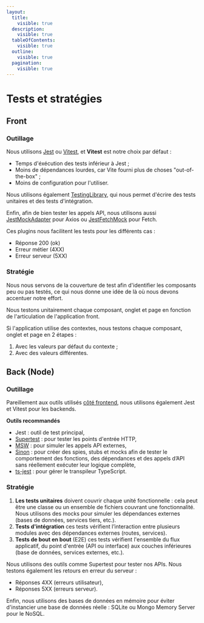 ```yaml
---
layout:
  title:
    visible: true
  description:
    visible: true
  tableOfContents:
    visible: true
  outline:
    visible: true
  pagination:
    visible: true
---
```


# Tests et stratégies

## Front

### Outillage

Nous utilisons [Jest](https://jestjs.io/) ou [Vitest](https://vitest.dev/guide/), et **Vitest** est notre choix par défaut :

* Temps d'éxécution des tests inférieur à Jest ;
* Moins de dépendances lourdes, car Vite fourni plus de choses "out-of-the-box" ;
* Moins de configuration pour l'utiliser.

Nous utilisons également [TestingLibrary](https://testing-library.com/), qui nous permet d'écrire des tests unitaires et des tests d'intégration.

Enfin, afin de bien tester les appels API, nous utilisons aussi [JestMockAdapter](https://www.npmjs.com/package/jest-mock-axios) pour Axios ou [JestFetchMock](https://www.npmjs.com/package/jest-fetch-mock) pour Fetch.

Ces plugins nous facilitent les tests pour les différents cas :

* Réponse 200 (ok)
* Erreur métier (4XX)
* Erreur serveur (5XX)

### Stratégie

Nous nous servons de la couverture de test afin d'identifier les composants peu ou pas testés, ce qui nous donne une idée de là où nous devons accentuer notre effort.

Nous testons unitairement chaque composant, onglet et page en fonction de l'articulation de l'application front.

Si l'application utilise des contextes, nous testons chaque composant, onglet et page en 2 étapes :

1. Avec les valeurs par défaut du contexte ;
2. Avec des valeurs différentes.

## Back (Node)

### Outillage

Pareillement aux outils utilisés [côté frontend](tests-et-strategies.md#front), nous utilisons également Jest et Vitest pour les backends.

**Outils recommandés**

* Jest : outil de test principal,
* [Supertest](https://www.npmjs.com/package/supertest) : pour tester les points d'entrée HTTP,
* [MSW](https://mswjs.io/) : pour simuler les appels API externes,
* [Sinon](https://sinonjs.org/) : pour créer des spies, stubs et mocks afin de tester le comportement des fonctions, des dépendances et des appels d’API sans réellement exécuter leur logique complète,
* [ts-jest](https://www.npmjs.com/package/ts-jest) : pour gérer le transpileur TypeScript.

### Stratégie

1. **Les tests unitaires** doivent couvrir chaque unité fonctionnelle : cela peut être une classe ou un ensemble de fichiers couvrant une fonctionnalité. Nous utilisons des mocks pour simuler les dépendances externes (bases de données, services tiers, etc.).
2. **Tests d'intégration** ces tests vérifient l’interaction entre plusieurs modules avec des dépendances externes (routes, services).
3. **Tests de bout en bout** (E2E) ces tests vérifient l'ensemble du flux applicatif, du point d'entrée (API ou interface) aux couches inférieures (base de données, services externes, etc.).

Nous utilisons des outils comme Supertest pour tester nos APIs. Nous testons également les retours en erreur du serveur :

* Réponses 4XX (erreurs utilisateur),
* Réponses 5XX (erreurs serveur).

Enfin, nous utilisons des bases de données en mémoire pour éviter d'instancier une base de données réelle : SQLite ou Mongo Memory Server pour le NoSQL.
